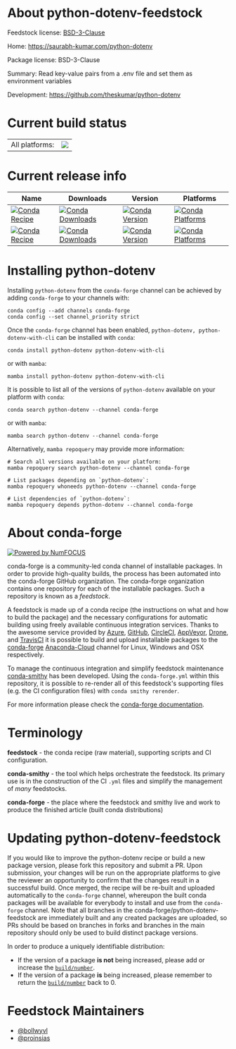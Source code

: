 About python-dotenv-feedstock
=============================

Feedstock license: [BSD-3-Clause](https://github.com/conda-forge/python-dotenv-feedstock/blob/main/LICENSE.txt)

Home: https://saurabh-kumar.com/python-dotenv

Package license: BSD-3-Clause

Summary: Read key-value pairs from a .env file and set them as environment variables

Development: https://github.com/theskumar/python-dotenv

Current build status
====================


<table><tr><td>All platforms:</td>
    <td>
      <a href="https://dev.azure.com/conda-forge/feedstock-builds/_build/latest?definitionId=5175&branchName=main">
        <img src="https://dev.azure.com/conda-forge/feedstock-builds/_apis/build/status/python-dotenv-feedstock?branchName=main">
      </a>
    </td>
  </tr>
</table>

Current release info
====================

| Name | Downloads | Version | Platforms |
| --- | --- | --- | --- |
| [![Conda Recipe](https://img.shields.io/badge/recipe-python--dotenv-green.svg)](https://anaconda.org/conda-forge/python-dotenv) | [![Conda Downloads](https://img.shields.io/conda/dn/conda-forge/python-dotenv.svg)](https://anaconda.org/conda-forge/python-dotenv) | [![Conda Version](https://img.shields.io/conda/vn/conda-forge/python-dotenv.svg)](https://anaconda.org/conda-forge/python-dotenv) | [![Conda Platforms](https://img.shields.io/conda/pn/conda-forge/python-dotenv.svg)](https://anaconda.org/conda-forge/python-dotenv) |
| [![Conda Recipe](https://img.shields.io/badge/recipe-python--dotenv--with--cli-green.svg)](https://anaconda.org/conda-forge/python-dotenv-with-cli) | [![Conda Downloads](https://img.shields.io/conda/dn/conda-forge/python-dotenv-with-cli.svg)](https://anaconda.org/conda-forge/python-dotenv-with-cli) | [![Conda Version](https://img.shields.io/conda/vn/conda-forge/python-dotenv-with-cli.svg)](https://anaconda.org/conda-forge/python-dotenv-with-cli) | [![Conda Platforms](https://img.shields.io/conda/pn/conda-forge/python-dotenv-with-cli.svg)](https://anaconda.org/conda-forge/python-dotenv-with-cli) |

Installing python-dotenv
========================

Installing `python-dotenv` from the `conda-forge` channel can be achieved by adding `conda-forge` to your channels with:

```
conda config --add channels conda-forge
conda config --set channel_priority strict
```

Once the `conda-forge` channel has been enabled, `python-dotenv, python-dotenv-with-cli` can be installed with `conda`:

```
conda install python-dotenv python-dotenv-with-cli
```

or with `mamba`:

```
mamba install python-dotenv python-dotenv-with-cli
```

It is possible to list all of the versions of `python-dotenv` available on your platform with `conda`:

```
conda search python-dotenv --channel conda-forge
```

or with `mamba`:

```
mamba search python-dotenv --channel conda-forge
```

Alternatively, `mamba repoquery` may provide more information:

```
# Search all versions available on your platform:
mamba repoquery search python-dotenv --channel conda-forge

# List packages depending on `python-dotenv`:
mamba repoquery whoneeds python-dotenv --channel conda-forge

# List dependencies of `python-dotenv`:
mamba repoquery depends python-dotenv --channel conda-forge
```


About conda-forge
=================

[![Powered by
NumFOCUS](https://img.shields.io/badge/powered%20by-NumFOCUS-orange.svg?style=flat&colorA=E1523D&colorB=007D8A)](https://numfocus.org)

conda-forge is a community-led conda channel of installable packages.
In order to provide high-quality builds, the process has been automated into the
conda-forge GitHub organization. The conda-forge organization contains one repository
for each of the installable packages. Such a repository is known as a *feedstock*.

A feedstock is made up of a conda recipe (the instructions on what and how to build
the package) and the necessary configurations for automatic building using freely
available continuous integration services. Thanks to the awesome service provided by
[Azure](https://azure.microsoft.com/en-us/services/devops/), [GitHub](https://github.com/),
[CircleCI](https://circleci.com/), [AppVeyor](https://www.appveyor.com/),
[Drone](https://cloud.drone.io/welcome), and [TravisCI](https://travis-ci.com/)
it is possible to build and upload installable packages to the
[conda-forge](https://anaconda.org/conda-forge) [Anaconda-Cloud](https://anaconda.org/)
channel for Linux, Windows and OSX respectively.

To manage the continuous integration and simplify feedstock maintenance
[conda-smithy](https://github.com/conda-forge/conda-smithy) has been developed.
Using the ``conda-forge.yml`` within this repository, it is possible to re-render all of
this feedstock's supporting files (e.g. the CI configuration files) with ``conda smithy rerender``.

For more information please check the [conda-forge documentation](https://conda-forge.org/docs/).

Terminology
===========

**feedstock** - the conda recipe (raw material), supporting scripts and CI configuration.

**conda-smithy** - the tool which helps orchestrate the feedstock.
                   Its primary use is in the construction of the CI ``.yml`` files
                   and simplify the management of *many* feedstocks.

**conda-forge** - the place where the feedstock and smithy live and work to
                  produce the finished article (built conda distributions)


Updating python-dotenv-feedstock
================================

If you would like to improve the python-dotenv recipe or build a new
package version, please fork this repository and submit a PR. Upon submission,
your changes will be run on the appropriate platforms to give the reviewer an
opportunity to confirm that the changes result in a successful build. Once
merged, the recipe will be re-built and uploaded automatically to the
`conda-forge` channel, whereupon the built conda packages will be available for
everybody to install and use from the `conda-forge` channel.
Note that all branches in the conda-forge/python-dotenv-feedstock are
immediately built and any created packages are uploaded, so PRs should be based
on branches in forks and branches in the main repository should only be used to
build distinct package versions.

In order to produce a uniquely identifiable distribution:
 * If the version of a package **is not** being increased, please add or increase
   the [``build/number``](https://docs.conda.io/projects/conda-build/en/latest/resources/define-metadata.html#build-number-and-string).
 * If the version of a package **is** being increased, please remember to return
   the [``build/number``](https://docs.conda.io/projects/conda-build/en/latest/resources/define-metadata.html#build-number-and-string)
   back to 0.

Feedstock Maintainers
=====================

* [@bollwyvl](https://github.com/bollwyvl/)
* [@proinsias](https://github.com/proinsias/)

